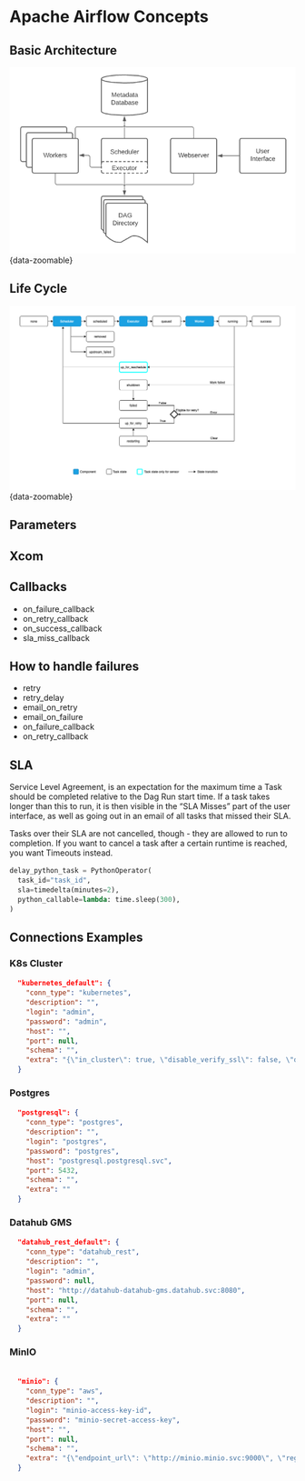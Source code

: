 # Apache Airflow Concepts

## Basic Architecture

![Airflow Architecture](architecture.png){data-zoomable}

## Life Cycle

![Airflow Life Cycle](lifecycle.png){data-zoomable}

## Parameters

## Xcom

## Callbacks

* on_failure_callback
* on_retry_callback
* on_success_callback
* sla_miss_callback

## How to handle failures

* retry
* retry_delay
* email_on_retry
* email_on_failure
* on_failure_callback
* on_retry_callback

## SLA

Service Level Agreement, is an expectation for the maximum time a Task should be completed relative to the Dag Run start time. If a task takes longer than this to run, it is then visible in the “SLA Misses” part of the user interface, as well as going out in an email of all tasks that missed their SLA.

Tasks over their SLA are not cancelled, though - they are allowed to run to completion. If you want to cancel a task after a certain runtime is reached, you want Timeouts instead.

```python
delay_python_task = PythonOperator(
  task_id="task_id",
  sla=timedelta(minutes=2),
  python_callable=lambda: time.sleep(300),
)
```

## Connections Examples

### K8s Cluster

```json
  "kubernetes_default": {
    "conn_type": "kubernetes",
    "description": "",
    "login": "admin",
    "password": "admin",
    "host": "",
    "port": null,
    "schema": "",
    "extra": "{\"in_cluster\": true, \"disable_verify_ssl\": false, \"disable_tcp_keepalive\": false}"
  }
```

### Postgres

```json
  "postgresql": {
    "conn_type": "postgres",
    "description": "",
    "login": "postgres",
    "password": "postgres",
    "host": "postgresql.postgresql.svc",
    "port": 5432,
    "schema": "",
    "extra": ""
  }
```

### Datahub GMS

```json
  "datahub_rest_default": {
    "conn_type": "datahub_rest",
    "description": "",
    "login": "admin",
    "password": null,
    "host": "http://datahub-datahub-gms.datahub.svc:8080",
    "port": null,
    "schema": "",
    "extra": ""
  }
```

### MinIO

```json

  "minio": {
    "conn_type": "aws",
    "description": "",
    "login": "minio-access-key-id",
    "password": "minio-secret-access-key",
    "host": "",
    "port": null,
    "schema": "",
    "extra": "{\"endpoint_url\": \"http://minio.minio.svc:9000\", \"region_name\": \"local\"}"
  }
```